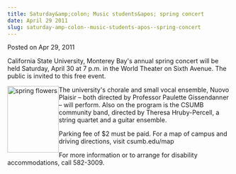 ```yaml
---
title: Saturday&amp;colon; Music students&apos; spring concert
date: April 29 2011
slug: saturday-amp-colon--music-students-apos--spring-concert
---
```


<span class="date">Posted on Apr 29, 2011 </span>

<p>California State University, Monterey Bay&apos;s annual spring
concert will be held Saturday, April 30 at 7 p.m. in the World
Theater on Sixth Avenue. The public is invited to this free
event.</p>
<p><img alt="spring flowers" src="http://news.csumb.edu/sites/default/files/65/attachments/news/images/flowers.jpg" style="float:left; width:116px; height:150px">The university&apos;s
chorale and small vocal ensemble, Nuovo Plaisir &#x2013; both directed by
Professor Paulette Gissendanner &#x2013; will perform. Also on the program
is the CSUMB community band, directed by Theresa Hruby-Percell, a
string quartet and a guitar ensemble.</img></p>
<p>Parking fee of $2 must be paid. For a map of campus and driving
directions, visit csumb.edu/map</p>
<p>For more information or to arrange for disability
accommodations, call 582-3009.</p>
<p><em>&#xA0;</em></p>
